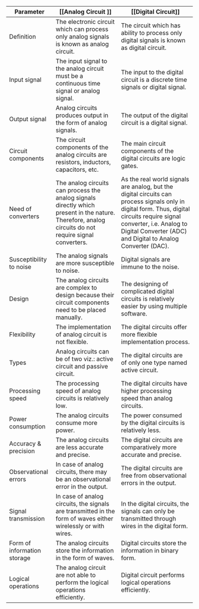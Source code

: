 | Parameter                   | [[Analog Circuit ]]                                                                                                                                       | [[Digital Circuit]]                                                                                                                                                                                                                         |
|-----------------------------|-------------------------------------------------------------------------------------------------------------------------------------------------------|-----------------------------------------------------------------------------------------------------------------------------------------------------------------------------------------------------------------------------------------|
| Definition                  | The electronic circuit which can process only analog signals is known as analog circuit.                                                              | The circuit which has ability to process only digital signals is known as digital circuit.                                                                                                                                              |
| Input signal                | The input signal to the analog circuit must be a continuous time signal or analog signal.                                                             | The input to the digital circuit is a discrete time signals or digital signal.                                                                                                                                                          |
| Output signal               | Analog circuits produces output in the form of analog signals.                                                                                        | The output of the digital circuit is a digital signal.                                                                                                                                                                                  |
| Circuit components          | The circuit components of the analog circuits are resistors, inductors, capacitors, etc.                                                              | The main circuit components of the digital circuits are logic gates.                                                                                                                                                                    |
| Need of converters          | The analog circuits can process the analog signals directly which present in the nature. Therefore, analog circuits do not require signal converters. | As the real world signals are analog, but the digital circuits can process signals only in digital form. Thus, digital circuits require signal converter, i.e. Analog to Digital Converter (ADC) and Digital to Analog Converter (DAC). |
| Susceptibility to noise     | The analog signals are more susceptible to noise.                                                                                                     | Digital signals are immune to the noise.                                                                                                                                                                                                |
| Design                      | The analog circuits are complex to design because their circuit components need to be placed manually.                                                | The designing of complicated digital circuits is relatively easier by using multiple software.                                                                                                                                          |
| Flexibility                 | The implementation of analog circuit is not flexible.                                                                                                 | The digital circuits offer more flexible implementation process.                                                                                                                                                                        |
| Types                       | Analog circuits can be of two viz.: active circuit and passive circuit.                                                                               | The digital circuits are of only one type named active circuit.                                                                                                                                                                         |
| Processing speed            | The processing speed of analog circuits is relatively low.                                                                                            | The digital circuits have higher processing speed than analog circuits.                                                                                                                                                                 |
| Power consumption           | The analog circuits consume more power.                                                                                                               | The power consumed by the digital circuits is relatively less.                                                                                                                                                                          |
| Accuracy &amp; precision    | The analog circuits are less accurate and precise.                                                                                                    | The digital circuits are comparatively more accurate and precise.                                                                                                                                                                       |
| Observational errors        | In case of analog circuits, there may be an observational error in the output.                                                                        | The digital circuits are free from observational errors in the output.                                                                                                                                                                  |
| Signal transmission         | In case of analog circuits, the signals are transmitted in the form of waves either wirelessly or with wires.                                         | In the digital circuits, the signals can only be transmitted through wires in the digital form.                                                                                                                                         |
| Form of information storage | The analog circuits store the information in the form of waves.                                                                                       | Digital circuits store the information in binary form.                                                                                                                                                                                  |
| Logical operations          | The analog circuit are not able to perform the logical operations efficiently.                                                                        | Digital circuit performs logical operations efficiently.                                                                                                                                                                                |
